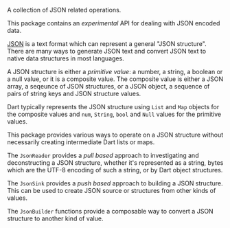 A collection of JSON related operations.

This package contains an *experimental* API for dealing with JSON
encoded data.

[JSON](https://json.org/) is a text format which can represent a general
"JSON structure". There are many ways to generate JSON text and convert
JSON text to native data structures in most languages.

A JSON structure is either a *primitive value*: a number, a string,
a boolean or a null value, or it is a composite value.
The composite value is either a JSON array, a seqeunce of JSON structures,
or a JSON object, a sequence of pairs of string keys and JSON structure values.

Dart typically represents the JSON structure using `List` and `Map` objects
for the composite values and `num`, `String`, `bool` and `Null` values for
the primitive values.

This package provides various ways to operate on a JSON structure without
necessarily creating intermediate Dart lists or maps.

The `JsonReader` provides a *pull based* approach to investigating and
deconstructing a JSON structure, whether it's represented as a string,
bytes which are the UTF-8 encoding of such a string, or by Dart object
structures.

The `JsonSink` provides a *push based* approach to building
a JSON structure. This can be used to create JSON source or structures
from other kinds of values.

The `JsonBuilder` functions provide a composable way to convert a
JSON structure to another kind of value.
